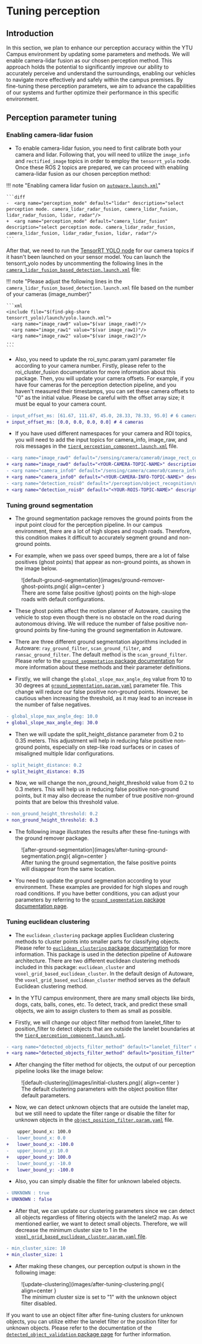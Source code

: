 # Tuning perception

## Introduction

In this section, we plan to enhance our perception accuracy within the YTU Campus environment
by updating some parameters and methods.
We will enable camera-lidar
fusion as our chosen perception method. This approach holds the potential to significantly
improve our ability to accurately perceive and understand the surroundings, enabling our vehicles
to navigate more effectively and safely within the campus premises. By fine-tuning these perception
parameters, we aim to advance the capabilities of our systems and further optimize their performance
in this specific environment.

## Perception parameter tuning

### Enabling camera-lidar fusion

- To enable camera-lidar fusion, you need to first calibrate both your camera and lidar.
  Following that, you will need to utilize the `image_info`
  and `rectified_image` topics in order to employ the `tensorrt_yolo` node.
  Once these ROS 2 topics are prepared,
  we can proceed with enabling camera-lidar fusion as our chosen perception method:

!!! note "Enabling camera lidar fusion on [`autoware.launch.xml`](https://github.com/autowarefoundation/autoware_launch/blob/2255356e0164430ed5bc7dd325e3b61e983567a3/autoware_launch/launch/autoware.launch.xml#L42)"

    ```diff
    -  <arg name="perception_mode" default="lidar" description="select perception mode. camera_lidar_radar_fusion, camera_lidar_fusion, lidar_radar_fusion, lidar, radar"/>
    +  <arg name="perception_mode" default="camera_lidar_fusion" description="select perception mode. camera_lidar_radar_fusion, camera_lidar_fusion, lidar_radar_fusion, lidar, radar"/>
    ```

After that,
we need
to run the [TensorRT YOLO node](https://github.com/autowarefoundation/autoware.universe/tree/main/perception/tensorrt_yolo) for our camera topics
if it hasn't been launched on your sensor model.
You can launch the tensorrt_yolo nodes by uncommenting the following lines in the [`camera_lidar_fusion_based_detection.launch.xml`](https://github.com/autowarefoundation/autoware.universe/blob/main/launch/tier4_perception_launch/launch/object_recognition/detection/camera_lidar_fusion_based_detection.launch.xml)
file:

!!! note "Please adjust the following lines in the `camera_lidar_fusion_based_detection.launch.xml` file based on the number of your cameras (image_number)"

    ```xml
    <include file="$(find-pkg-share tensorrt_yolo)/launch/yolo.launch.xml">
      <arg name="image_raw0" value="$(var image_raw0)"/>
      <arg name="image_raw1" value="$(var image_raw1)"/>
      <arg name="image_raw2" value="$(var image_raw2)"/>
    ...
    ```

- Also, you need to update the roi_sync.param.yaml parameter file according to your camera number.
  Firstly,
  please refer to the roi_cluster_fusion documentation for more information about this package.
  Then, you will update your camera offsets.
  For example,
  if you have four cameras for the perception detection pipeline,
  and you haven't measured their timestamps,
  you can set these camera offsets to "0" as the initial value.
  Please be careful with the offset array size; it must be equal to your camera count.

```diff
- input_offset_ms: [61.67, 111.67, 45.0, 28.33, 78.33, 95.0] # 6 cameras
+ input_offset_ms: [0.0, 0.0, 0.0, 0.0] # 4 cameras
```

- If you have used different namespaces for your camera and ROI topics,
  you will need to add the input topics for camera_info,
  image_raw,
  and rois messages in the [`tier4_perception_component.launch.xml`](https://github.com/autowarefoundation/autoware_launch/blob/main/autoware_launch/launch/components/tier4_perception_component.launch.xml) file.

```diff
- <arg name="image_raw0" default="/sensing/camera/camera0/image_rect_color" description="image raw topic name"/>
+ <arg name="image_raw0" default="<YOUR-CAMERA-TOPIC-NAME>" description="image raw topic name"/>
- <arg name="camera_info0" default="/sensing/camera/camera0/camera_info" description="camera info topic name"/>
+ <arg name="camera_info0" default="<YOUR-CAMERA-INFO-TOPIC-NAME>" description="camera info topic name"/>
- <arg name="detection_rois0" default="/perception/object_recognition/detection/rois0" description="detection rois output topic name"/>
+ <arg name="detection_rois0" default="<YOUR-ROIS-TOPIC-NAME>" description="detection rois output topic name"/>
```

### Tuning ground segmentation

- The ground segmentation package removes the ground points from the input point cloud for the perception pipeline.
  In our campus environment, there are a lot of high slopes and rough roads.
  Therefore, this condition makes it difficult to accurately segment ground and non-ground points.

- For example, when we pass over speed bumps,
  there are a lot of false positives (ghost points) that appear as non-ground points,
  as shown in the image below.

<figure markdown>
  ![default-ground-segmentation](images/ground-remover-ghost-points.png){ align=center }
  <figcaption>
    There are some false positive (ghost)
points on the high-slope roads with default configurations.
  </figcaption>
</figure>

- These ghost points affect the motion planner of Autoware,
  causing the vehicle to stop even though there is no obstacle on the road during autonomous driving.
  We will reduce the number of false positive non-ground points
  by fine-tuning the ground segmentation in Autoware.

- There are three different ground segmentation algorithms included in Autoware:
  `ray_ground_filter`, `scan_ground_filter`, and `ransac_ground_filter`.
  The default method is the `scan_ground_filter`.
  Please refer to the [`ground_segmentation` package documentation](https://autowarefoundation.github.io/autoware.universe/main/perception/ground_segmentation/)
  for more information about these methods and their parameter definitions.

- Firstly,
  we will change the `global_slope_max_angle_deg` value from 10 to 30 degrees at [`ground_segmentation.param.yaml`](https://github.com/autowarefoundation/autoware_launch/blob/main/autoware_launch/config/perception/obstacle_segmentation/ground_segmentation/ground_segmentation.param.yaml) parameter file.
  This change will reduce our false positive non-ground points.
  However, be cautious when increasing the threshold,
  as it may lead to an increase in the number of false negatives.

```diff
- global_slope_max_angle_deg: 10.0
+ global_slope_max_angle_deg: 30.0
```

- Then we will update the split_height_distance parameter from 0.2 to 0.35 meters.
  This adjustment will help in reducing false positive non-ground points,
  especially on step-like road surfaces or in cases of misaligned multiple lidar configurations.

```diff
- split_height_distance: 0.2
+ split_height_distance: 0.35
```

- Now, we will change the non_ground_height_threshold value from 0.2 to 0.3 meters.
  This will help us in reducing false positive non-ground points,
  but it may also decrease the number of true positive non-ground points
  that are below this threshold value.

```diff
- non_ground_height_threshold: 0.2
+ non_ground_height_threshold: 0.3
```

- The following image illustrates the results after these fine-tunings with the ground remover package.

<figure markdown>
  ![after-ground-segmentation](images/after-tuning-ground-segmentation.png){ align=center }
  <figcaption>
    After tuning the ground segmentation,
the false positive points will disappear from the same location.
  </figcaption>
</figure>

- You need to update the ground segmenation according to your environment.
  These examples are provided for high slopes and rough road conditions.
  If you have better conditions,
  you can adjust your parameters
  by referring to the [`ground_segmentation` package documentation page](https://autowarefoundation.github.io/autoware.universe/main/perception/ground_segmentation/).

### Tuning euclidean clustering

- The `euclidean_clustering` package applies Euclidean clustering methods
  to cluster points into smaller parts for classifying objects.
  Please refer to [`euclidean_clustering` package documentation](https://github.com/autowarefoundation/autoware.universe/tree/main/perception/euclidean_cluster) for more information.
  This package is used in the detection pipeline of Autoware architecture.
  There are two different euclidean clustering methods included in this package:
  `euclidean_cluster` and `voxel_grid_based_euclidean_cluster`.
  In the default design of Autoware,
  the `voxel_grid_based_euclidean_cluster` method serves as the default Euclidean clustering method.

- In the YTU campus environment, there are many small objects like birds,
  dogs, cats, balls, cones, etc. To detect, track,
  and predict these small objects, we aim to assign clusters to them as small as possible.

- Firstly, we will change our object filter method from lanelet_filter to position_filter
  to detect objects that are outside the lanelet boundaries at the [`tier4_perception_component.launch.xml`](https://github.com/autowarefoundation/autoware_launch/blob/main/autoware_launch/launch/components/tier4_perception_component.launch.xml).

```diff
- <arg name="detected_objects_filter_method" default="lanelet_filter" description="options: lanelet_filter, position_filter"/>
+ <arg name="detected_objects_filter_method" default="position_filter" description="options: lanelet_filter, position_filter"/>
```

- After changing the filter method for objects,
  the output of our perception pipeline looks like the image below:

<figure markdown>
  ![default-clustering](images/initial-clusters.png){ align=center }
  <figcaption>
    The default clustering parameters with the object position filter default parameters.
  </figcaption>
</figure>

- Now, we can detect unknown objects that are outside the lanelet map,
  but we still need to update the filter range
  or disable the filter for unknown objects in the [`object_position_filter.param.yaml`](https://github.com/autowarefoundation/autoware_launch/blob/main/autoware_launch/config/perception/object_recognition/detection/object_filter/object_position_filter.param.yaml) file.

```diff
    upper_bound_x: 100.0
-   lower_bound_x: 0.0
+   lower_bound_x: -100.0
-   upper_bound_y: 10.0
+   upper_bound_y: 100.0
-   lower_bound_y: -10.0
+   lower_bound_y: -100.0
```

- Also, you can simply disable the filter for unknown labeled objects.

```diff
- UNKNOWN : true
+ UNKNOWN : false
```

- After that,
  we can update our clustering parameters
  since we can detect all objects regardless of filtering objects with the lanelet2 map.
  As we mentioned earlier, we want to detect small objects.
  Therefore,
  we will decrease the minimum cluster size to 1 in the [`voxel_grid_based_euclidean_cluster.param.yaml` file](https://github.com/autowarefoundation/autoware_launch/blob/main/autoware_launch/config/perception/object_recognition/detection/clustering/voxel_grid_based_euclidean_cluster.param.yaml).

```diff
- min_cluster_size: 10
+ min_cluster_size: 1
```

- After making these changes, our perception output is shown in the following image:

<figure markdown>
  ![update-clustering](images/after-tuning-clustering.png){ align=center }
  <figcaption>
    The minimum cluster size is set to "1" with the unknown object filter disabled.
  </figcaption>
</figure>

If you want to use an object filter after fine-tuning clusters for unknown objects,
you can utilize either the lanelet filter or the position filter for unknown objects.
Please refer to the documentation of the [`detected_object_validation` package page](https://autowarefoundation.github.io/autoware.universe/main/perception/detected_object_validation/) for further information.
